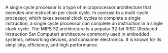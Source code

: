 A single cycle processor is a type of microprocessor architecture that executes one instruction per clock cycle. In
contrast to a multi-cycle processor, which takes several clock cycles to complete a single instruction, a single cycle
processor can complete an instruction in a single clock cycle. The MIPS 32 architecture is a popular 32-bit RISC (Reduced Instruction Set Computer) architecture commonly
used in embedded systems, networking devices, and consumer electronics. It is known for its simplicity, efficiency,
and high performance.
